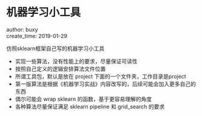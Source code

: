 # 机器学习小工具

author: buxy  
create_time: 2019-01-29  

仿照sklearn框架自己写的机器学习小工具   

* 实现一些算法，没有性能上的要求，尽量保证可读性
* 按照自己定义的逻辑安排算法文件位置  
* 所谓工具包，默认是放在 project 下面的一个文件夹，工作目录是project
* 第一版算法是根据《机器学习实战》内容改写的，后续可能会加入更多自己的东西
* 偶尔可能会 wrap sklearn 的函数，基于更容易理解的角度
* 各种算法尽量保证满足 sklearn pipeline 和 grid_search 的要求